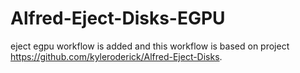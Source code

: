 # Alfred-Eject-Disks-EGPU
eject egpu workflow is added and this workflow is based on project https://github.com/kyleroderick/Alfred-Eject-Disks. 
